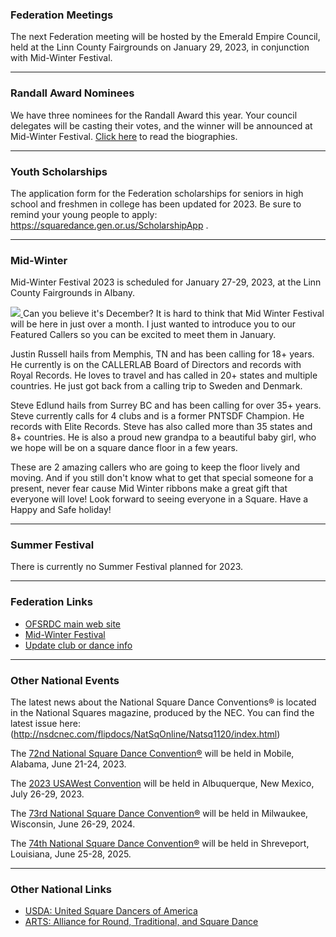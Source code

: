 ### Federation Meetings

The next Federation meeting will be hosted by the Emerald Empire Council, held at the Linn County Fairgrounds on January 29, 2023, in conjunction with Mid-Winter Festival.

---

### Randall Award Nominees

We have three nominees for the Randall Award this year.  Your council delegates
will be casting their votes, and the winner will be announced at Mid-Winter
Festival.  <a href="/content/2022-10/randall.php">Click here</a> to read
the biographies.

---

### Youth Scholarships

The application form for the Federation scholarships for seniors in high school and freshmen in college has been updated for 2023.  Be sure to remind your young
people to apply:  https://squaredance.gen.or.us/ScholarshipApp .

---

### Mid-Winter

Mid-Winter Festival 2023 is scheduled for January 27-29, 2023, at the Linn County Fairgrounds in Albany.

<a href="/content/2022-10/MWF2023-Reg.pdf">
<img class="right" src="/content/2022-10/t300/MWF2023-Reg.png">
</a>
Can you believe it's December?  It is hard to think that Mid Winter Festival will be here in just over a month.  I just wanted to introduce you to our Featured Callers so you can be excited to meet them in January.  

Justin Russell hails from Memphis, TN and has been calling for 18+ years. He currently is on the CALLERLAB Board of Directors and records with Royal Records.  He loves to travel and has called in 20+ states and multiple countries.  He just got back from a calling trip to Sweden and Denmark.  

Steve Edlund hails from Surrey BC and has been calling for over 35+ years. Steve currently calls for 4 clubs and is a former PNTSDF Champion.  He records with Elite Records.  Steve has also called more than 35 states and 8+ countries.  He is also a proud new grandpa to a beautiful baby girl, who we hope will be on a square dance floor in a few years.
 
These are 2 amazing callers who are going to keep the floor lively and moving.  And if you still don't know what to get that special someone for a present, never fear cause Mid Winter ribbons make a great gift that everyone will love! Look forward to seeing everyone in a Square. Have a Happy and Safe holiday!

---

### Summer Festival

There is currently no Summer Festival planned for 2023.

---

### Federation Links

* [OFSRDC main web site](https://squaredance.gen.or.us/)
* [Mid-Winter Festival](https://midwinterfestival.com/)
* [Update club or dance info](https://squaredance.gen.or.us/ClubInfo)

---

### Other National Events

The latest news about the National Square Dance Conventions&reg; is located in the National Squares magazine, produced by the NEC.  You can find the latest issue here: (http://nsdcnec.com/flipdocs/NatSqOnline/Natsq1120/index.html)

The [72nd National Square Dance Convention&reg;](https://www.72nsdc.com/) will be held in Mobile, Alabama, June 21-24, 2023.

The [2023 USAWest Convention](https://www.newmexico.usawest.net/) will be held in Albuquerque, New Mexico, July 26-29, 2023.

The [73rd National Square Dance Convention&reg;](https://www.73nsdc.com/) will be held in Milwaukee, Wisconsin, June 26-29, 2024.

The [74th National Square Dance Convention&reg;](https://www.74nsdc.org/) will be held in Shreveport, Louisiana, June 25-28, 2025.

---

### Other National Links

* [USDA: United Square Dancers of America](https://www.usda.org)
* [ARTS: Alliance for Round, Traditional, and Square Dance](https://www.arts-dance.org)
